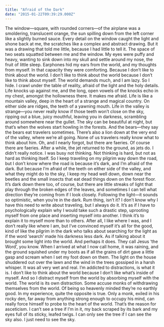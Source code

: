 ```yaml
---
title: "Afraid of the Dark"
date: "2015-01-22T09:39:29.000Z"
---
```

The window—square, with rounded corners—of the airplane was a smoldering, translucent orange, the sun spilling down from the left corner like a slightly burned sauce. Every detail on the window caught the light and shone back at me, the scratches like a complex and abstract drawing. But it was a drawing that told me little, because I had little to tell it. The space of two seats squatted between me and the window. My eyes were puffy and heavy, wanting to sink down into my skull and settle around my nose, the fruit of little sleep. Earphones hid my ears from the world, and my thoughts from myself. In that capacity they were comforting. Because I don’t like to think about the world. I don’t like to think about the world because I don’t like to think about myself. The world demands much, and I am lazy. So I hide. I crawl under the table of reality, afraid of the light and the holy details. Life knocks up against me, and the long, open vowels of the knocks echo in my chest, amongst the hollowness there. It makes me afraid. Life is like a mountain valley, deep in the heart of a strange and magical country. On either side are ridges, the teeth of a yawning mouth. Life in the valley is strange—you never really know if those teeth won’t close on the sky, ripping out a blue, juicy mouthful, leaving you in darkness, scrambling around somewhere near the gullet. The sky can be beautiful at night, but that’s when the wolves start howling in the forests. And the bears—they say the bears eat travelers sometimes. There’s also a lion down at the very end of the valley, where we’re all going. None of us travelers really know what to think about him. Oh, and I nearly forgot, but there are faeries. Of course there are faeries. After a while, the jet returned to the ground, as jets do. I didn’t really notice. I was busy not thinking. Not thinking is hard, but not as hard as thinking itself. So I keep traveling on my pilgrim way down the road, but I don’t know where the road is because it’s dark, and I’m afraid of the dark. But because I’m afraid of the teeth on either side of the valley, and what they might do to the sky, I keep my head well down, down near the beetles and the small insects that eat dead things down on the forest floor. It’s dark down there too, of course, but there are little streaks of light that play through the broken edges of the leaves, and sometimes I can tell what direction they’re coming from if I look closely. Following the light—it sounds so optimistic, when you’re in the dark. Rum thing, isn’t it? I don’t know why I have this need to write about traveling, but I always do it. It’s as if I have to psychologically explain why I would take such a drastic step, uprooting myself from one place and inserting myself into another. I think it’s to explain it to myself more than to others. After all, I like where I was, and I don’t really like where I am, but I’ve convinced myself it’s all for the good, kind of like the pilgrim in the dark who talks about searching for the light as if the word ‘search’ made his darkness less dark. As if talking about it brought some light into the world. And perhaps it does. They call Jesus ‘the Word’, you know. When I arrived at what I now call home, it was raining, and the ground squished under my boots as if all the grains of dirt gave a little gasp and scream when I set my foot down on them. The light on the house shuddered out over the lawn and the wind in the trees gossiped in a harsh whisper. It was all very wet and real. I’m addicted to distractions, is what it is. I don’t like to think about the world because I don’t like what’s inside of myself. And so I distract myself from the world by absorbing myself with the world. The world is its own distraction. Some accuse monks of withdrawing themselves from the world. Of being so heavenly minded they’re no earthly good. In my experience, quite the opposite is true. Only a monk, exiled in his rocky den, far away from anything strong enough to occupy his mind, can really force himself to probe to the heart of the world. That’s the reason for asceticism. I can’t see a tree if I’m in it, my back scraped by its bark and my eyes full of its sticky, leafed twigs. I can only see the tree if I can see the sky also. I just need to see the sky.